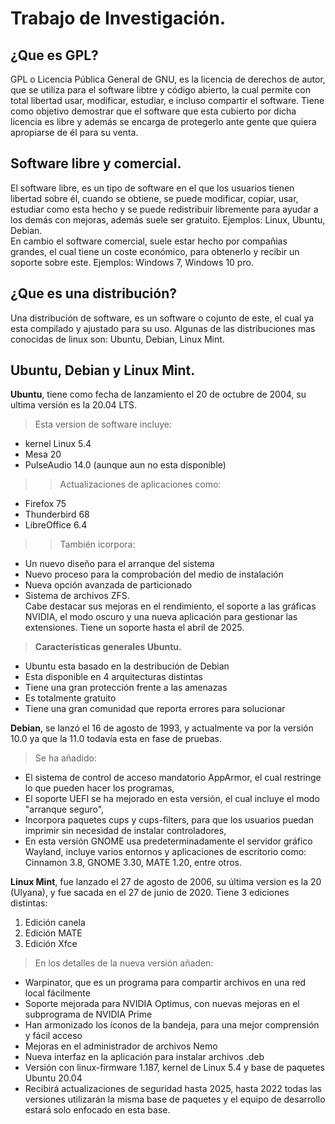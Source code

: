 # Trabajo de Investigación.
## ¿Que es GPL?
GPL o Licencia Pública General de GNU, es la licencia de derechos de autor, que se utiliza para el software libtre y código abierto, la cual permite con total libertad usar, modificar, estudiar, e incluso compartir el software. Tiene como objetivo  demostrar que el software que esta cubierto por dicha licencia es libre y además se encarga de protegerlo ante gente que quiera apropiarse de él para su venta.
## Software libre y comercial.
El software libre, es un tipo de software en el que los usuarios tienen libertad sobre él, cuando se obtiene, se puede modificar, copiar, usar, estudiar como esta hecho y se puede redistribuir libremente para ayudar a los demás con mejoras, además suele ser gratuito. Ejemplos: Linux, Ubuntu, Debian.   
En cambio el software comercial, suele estar hecho por compañias grandes, el cual tiene un coste económico, para obtenerlo y recibir un soporte sobre este. Ejemplos: Windows 7, Windows 10 pro.
## ¿Que es una distribución?
Una distribución de software, es un software o cojunto de este, el cual ya esta compilado y ajustado para su uso.
Algunas de las distribuciones mas conocidas de linux son: Ubuntu, Debian, Linux Mint.
## Ubuntu, Debian y Linux Mint.
**Ubuntu**, tiene como fecha de lanzamiento el 20 de octubre de 2004, su ultima versión es la 20.04 LTS.
>Esta version de software incluye: 
* kernel Linux 5.4
* Mesa 20
* PulseAudio 14.0 (aunque aun no esta disponible)   
>>Actualizaciones de aplicaciones como:  
* Firefox 75
* Thunderbird 68
* LibreOffice 6.4  
>>También icorpora:  
* Un nuevo diseño para el arranque del sistema
* Nuevo proceso para la comprobación del medio de instalación 
* Nueva opción avanzada de particionado 
* Sistema de archivos ZFS.  
Cabe destacar sus mejoras en el rendimiento, el soporte a las gráficas NVIDIA, el modo oscuro y una nueva aplicación para gestionar las extensiones. Tiene un soporte hasta el abril de 2025.
>**Características generales Ubuntu.**  
* Ubuntu esta basado en la destribución de Debian
* Esta disponible en 4 arquitecturas distintas
* Tiene una gran protección frente a las amenazas
* Es totalmente gratuito
* Tiene una gran comunidad que reporta errores para solucionar  

**Debian**, se lanzó el 16 de agosto de 1993, y actualmente va por la versión 10.0 ya que la 11.0 todavía esta en fase de pruebas.   
>Se ha añadido:
* El sistema de control de acceso mandatorio AppArmor, el cual restringe lo que pueden hacer los programas,
* El soporte UEFI se ha mejorado en esta versión, el cual incluye el modo "arranque seguro",
* Incorpora paquetes cups y cups-filters, para que los usuarios puedan imprimir sin necesidad de instalar controladores,
* En esta versión GNOME usa predeterminadamente el servidor gráfico Wayland, incluye  varios entornos y aplicaciones de escritorio como: Cinnamon 3.8, GNOME 3.30, MATE 1.20, entre otros.  

**Linux Mint**, fue lanzado el 27 de agosto de 2006, su última version es la 20 (Ulyana), y fue sacada en el 27 de junio de 2020. Tiene 3 ediciones distintas: 
1. Edición canela
2. Edición MATE
3. Edición Xfce  
>En los detalles de la nueva versión añaden:
* Warpinator, que es un programa para compartir archivos en una red local fácilmente
* Soporte mejorada para NVIDIA Optimus, con nuevas mejoras en el subprograma de NVIDIA Prime
* Han armonizado los íconos de la bandeja, para una mejor comprensión y fácil acceso
* Mejoras en el administrador de archivos Nemo
* Nueva interfaz en la aplicación para instalar archivos .deb
* Versión con linux-firmware 1.187, kernel de Linux 5.4 y base de paquetes Ubuntu 20.04
* Recibirá actualizaciones de seguridad hasta 2025, hasta 2022 todas las versiones utilizarán la misma base de paquetes y el equipo de desarrollo estará solo enfocado en esta base.
